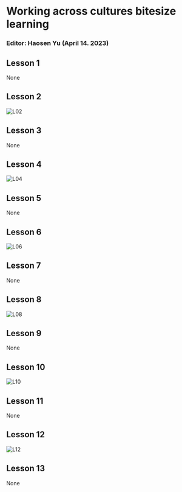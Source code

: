 # Working across cultures bitesize learning

### Editor: Haosen Yu (April 14. 2023)

## Lesson 1

None

## Lesson 2

![L02](./img/L02.jpg)

## Lesson 3

None

## Lesson 4

![L04](./img/L04.jpg)

## Lesson 5

None

## Lesson 6

![L06](./img/L06.jpg)

## Lesson 7

None

## Lesson 8

![L08](./img/L08.jpg)

## Lesson 9

None

## Lesson 10

![L10](./img/L10.jpg)

## Lesson 11

None

## Lesson 12

![L12](./img/L12.jpg)

## Lesson 13

None